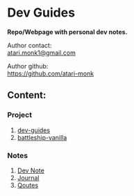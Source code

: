 # Dev Guides

**Repo/Webpage with personal dev notes.**

Author contact:  
atari.monk1@gmail.com

Author github:  
https://github.com/atari-monk

## Content:

### Project

1. [dev-guides](dev-guides/index.md)
2. [battleship-vanilla](battleship-vanilla/index.md)

### Notes

1. [Dev Note](dev-note/index.md)
2. [Journal](journal/index.md)
3. [Qoutes](qoutes.md)
